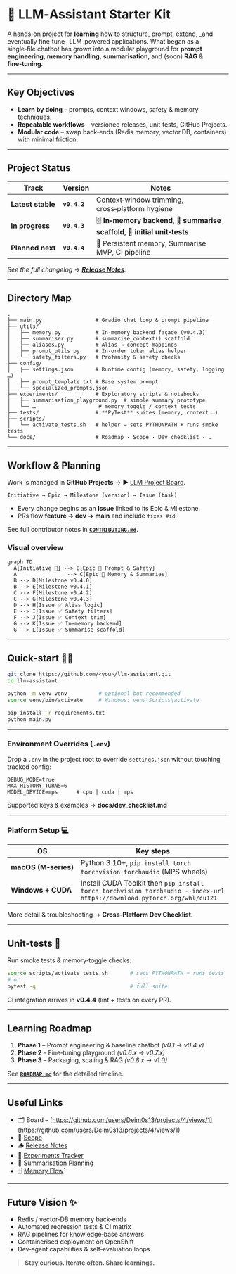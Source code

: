 # 🧠 LLM‑Assistant Starter Kit

A hands‑on project for **learning** how to structure, prompt, extend, \_and eventually fine‑tune\_ LLM-powered applications.
What began as a single‑file chatbot has grown into a modular playground for **prompt engineering**, **memory handling**, **summarisation**, and (soon) **RAG** & **fine‑tuning**.

---

## Key Objectives

* **Learn by doing** – prompts, context windows, safety & memory techniques.
* **Repeatable workflows** – versioned releases, unit‑tests, GitHub Projects.
* **Modular code** – swap back‑ends (Redis memory, vector DB, containers) with minimal friction.

---

## Project Status

| Track             | Version      | Notes                                                                           |
| ----------------- | ------------ | ------------------------------------------------------------------------------- |
| **Latest stable** | **`v0.4.2`** | Context‑window trimming, cross‑platform hygiene                                 |
| **In progress**   | **`v0.4.3`** | 🗄️ **In‑memory backend**, 📝 **summarise scaffold**, 🔬 **initial unit‑tests** |
| **Planned next**  | **`v0.4.4`** | 🔧 Persistent memory, Summarise MVP, CI pipeline                                |

*See the full changelog → **[Release Notes](./docs/release_notes.md)**.*

---

## Directory Map

```text
.
├── main.py                 # Gradio chat loop & prompt pipeline
├── utils/
│   ├── memory.py           # In‑memory backend façade (v0.4.3)
│   ├── summariser.py       # summarise_context() scaffold
│   ├── aliases.py          # Alias → concept mappings
│   ├── prompt_utils.py     # In‑order token alias helper
│   └── safety_filters.py   # Profanity & safety checks
├── config/
│   ├── settings.json       # Runtime config (memory, safety, logging …)
│   ├── prompt_template.txt # Base system prompt
│   └── specialized_prompts.json
├── experiments/            # Exploratory scripts & notebooks
│   ├── summarisation_playground.py  # simple summary prototype
│   └── …                    # memory toggle / context tests
├── tests/                  # **PyTest** suites (memory, context …)
├── scripts/
│   └── activate_tests.sh   # helper → sets PYTHONPATH + runs smoke tests
└── docs/                   # Roadmap · Scope · Dev checklist · …
```

---

## Workflow & Planning

Work is managed in **GitHub Projects** → ▶ [LLM Project Board](https://github.com/users/Deim0s13/projects/4/views/1).

```
Initiative → Epic → Milestone (version) → Issue (task)
```

* Every change begins as an **Issue** linked to its Epic & Milestone.
* PRs flow **feature → dev → main** and include `fixes #id`.

See full contributor notes in **[`CONTRIBUTING.md`](./docs/CONTRIBUTING.md)**.

### Visual overview

```mermaid
graph TD
  A[Initiative 🧭] --> B[Epic 📂 Prompt & Safety]
  A                --> C[Epic 📂 Memory & Summaries]
  B --> D[Milestone v0.4.0]
  B --> E[Milestone v0.4.1]
  C --> F[Milestone v0.4.2]
  C --> G[Milestone v0.4.3]
  D --> H[Issue ✅ Alias logic]
  E --> I[Issue ✅ Safety filters]
  F --> J[Issue ✅ Context trim]
  G --> K[Issue ✅ In-memory backend]
  G --> L[Issue ✅ Summarise scaffold]
```

---

## Quick‑start 🏃‍♂️

```bash
git clone https://github.com/<you>/llm-assistant.git
cd llm-assistant

python -m venv venv          # optional but recommended
source venv/bin/activate     # Windows: venv\Scripts\activate

pip install -r requirements.txt
python main.py
```

---

### Environment Overrides (`.env`)

Drop a `.env` in the project root to override `settings.json`
without touching tracked config:

```env
DEBUG_MODE=true
MAX_HISTORY_TURNS=6
MODEL_DEVICE=mps      # cpu | cuda | mps
```

Supported keys & examples → **docs/dev\_checklist.md**

---

### Platform Setup 💻

| OS                   | Key steps                                                                                                               |
| -------------------- | ----------------------------------------------------------------------------------------------------------------------- |
| **macOS (M‑series)** | Python 3.10+, `pip install torch torchvision torchaudio` (MPS wheels)                                                   |
| **Windows + CUDA**   | Install CUDA Toolkit then `pip install torch torchvision torchaudio --index-url https://download.pytorch.org/whl/cu121` |

More detail & troubleshooting → **Cross‑Platform Dev Checklist**.

---

## Unit‑tests 🧪

Run smoke tests & memory‑toggle checks:

```bash
source scripts/activate_tests.sh       # sets PYTHONPATH + runs tests
# or
pytest -q                              # full suite
```

CI integration arrives in **v0.4.4** (lint + tests on every PR).

---

## Learning Roadmap

1. **Phase 1** – Prompt engineering & baseline chatbot *(v0.1 → v0.4.x)*
2. **Phase 2** – Fine‑tuning playground *(v0.6.x → v0.7.x)*
3. **Phase 3** – Packaging, scaling & RAG *(v0.8.x → v1.0)*

See **[`ROADMAP.md`](./docs/roadmap.md)** for the detailed timeline.

---

## Useful Links

* 🗂 Board – [https://github.com/users/Deim0s13/projects/4/views/1](https://github.com/users/Deim0s13/projects/4/views/1)
* 📑 [Scope](./docs/scope.md)
* 🪵 [Release Notes](./docs/release_notes.md)
* 🔬 [Experiments Tracker](./docs/experiments_tracker.md)
* 📝 [Summarisation Planning](./docs/summarisation_planning.md)
* 🗄️ [Memory Flow](./docs/memory_flow.md)`

---

## Future Vision ✨

* Redis / vector‑DB memory back‑ends
* Automated regression tests & CI matrix
* RAG pipelines for knowledge‑base answers
* Containerised deployment on OpenShift
* Dev‑agent capabilities & self‑evaluation loops

> **Stay curious. Iterate often. Share learnings.**
